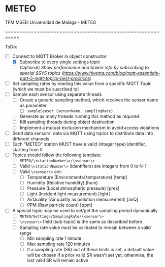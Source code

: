# METEO
TFM MSEEI Universidad de Malaga - METEO

===========================================================


ToDo:
- [ ] Connect to MQTT Broker in object constructor
	* [x] Subscribe to every single settings topic
	* [ ] \(Optional) _Show performance and broker info by subscribing to special $SYS topics (https://www.hivemq.com/blog/mqtt-essentials-part-5-mqtt-topics-best-practices)_
- [ ] Set sampling rates by reading this value from a specific MQTT Topic (which we must be suscribed to)
- [ ] Sample each sensor using separate threads
	* [ ] Create a generic sampling method, which receives the sensor name as parameter
		- [ ] ```sampleSensor (sensorName, samplingRate)```
	* [ ] Generate as many threads running this method as required
	* [ ] Kill sampling threads during object destruction
	* [ ] Implement a mutual-exclusion mechanism to avoid access violations
- [ ] Send data sensors' data via MQTT using topics to distribute data into different channels
- [ ] Each "METEO" station MUST have a vaild (integer type) identifier, starting from 0
- [ ] Topics should follow the following template:
	* [ ] ```METEO/\<stationNumber\>/\<sensor\>```
	* [ ] Valid ```\<stationNumber\>``` (identifiers) are integers from 0 to N-1
	* [ ] Valid ```\<sensor\>``` are:
		- [ ] Temperature (Environmental temperature) [temp]
		- [ ] Humidity (Relative humidity) [hum]
		- [ ] Pressure (Local atmospheric pressure) [pres]
		- [ ] Light (Incident light measurement) [light]
		- [ ] AirQuality (Air quality as pollution measurement) [airQ]
		- [ ] PPM (Raw particle count) [ppm]
- [ ] A special topic may be used to set/get the sampling period dymanically
	* [ ] ```METEO/Settings/SamplingRate/\<sensor\>```
	* [ ] ```\<sensor\>``` field (sub-topic) is the same as described before
	* [ ] Sampling rate value must be validated to remain between a valid range
		- [ ] Min sampling rate 1 minute
		- [ ] Max sampling rate 120 minutes
		- [ ] If a sampling rate (SR) out of these limits is set, a default value will be chosen if a prior valid SR wasn't set yet; otherwise, the last valid SR will remain active
